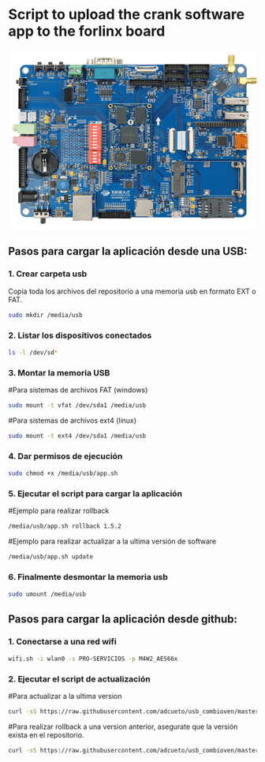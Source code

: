 # Script to upload the crank software app to the forlinx board
![Logo de la aplicación](/img/board.png)

## Pasos para cargar la aplicación desde una USB:

### 1. Crear carpeta usb
Copia toda los archivos del repositorio a una memoria usb en formato EXT o FAT.
```bash
sudo mkdir /media/usb
```
### 2. Listar los dispositivos conectados
```bash
ls -l /dev/sd*
```

### 3. Montar la memoria USB
#Para sistemas de archivos FAT (windows)
```bash
sudo mount -t vfat /dev/sda1 /media/usb
```

#Para sistemas de archivos ext4 (linux)
```bash
sudo mount -t ext4 /dev/sda1 /media/usb
```
### 4. Dar permisos de ejecución
```bash
sudo chmod +x /media/usb/app.sh
```
### 5. Ejecutar el script para cargar la aplicación
#Ejemplo para realizar rollback
```bash
/media/usb/app.sh rollback 1.5.2
```
#Ejemplo para realizar actualizar a la ultima versión de software
```bash
/media/usb/app.sh update
```

### 6. Finalmente desmontar la memoria usb
```bash
sudo umount /media/usb
```

## Pasos para cargar la aplicación desde github:

### 1. Conectarse a una red wifi
```bash
wifi.sh -i wlan0 -s PRO-SERVICIOS -p M4W2_AE566x
```
### 2. Ejecutar el script de actualización
#Para actualizar a la ultima version
```bash
curl -sS https://raw.githubusercontent.com/adcueto/usb_combioven/master/app_from_github.sh | bash -s update
```

#Para realizar rollback a una version anterior, asegurate que la versión exista en el repositorio.
```bash
curl -sS https://raw.githubusercontent.com/adcueto/usb_combioven/master/app_from_github.sh | bash -s rollback 1.6.3
```
